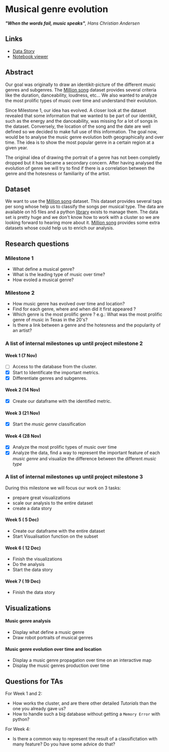# Musical genre evolution

***"When the words fail, music speaks"**, Hans Christian Andersen*

## Links
* [Data Story](https://mathmout.github.io/ada/project/)
* [Notebook viewer](https://nbviewer.jupyter.org/github/mathmout/ada/blob/master/project/project.ipynb?flush_cache=true)

## Abstract

Our goal was originally to draw an identikit-picture of the different music genres and subgenres. The [Million song](https://labrosa.ee.columbia.edu/millionsong/) dataset provides several criteria like the duration, danceability, loudness, etc... We also wanted to analyze the most prolific types of music over time and understand their evolution.

Since Milestone 1, our idea has evolved. A closer look at the dataset revealed that some information that we wanted to be part of our identikit, such as the energy and the danceability, was missing for a lot of songs in the dataset. Conversely, the location of the song and the date are well defined so we decided to make full use of this information. The goal now, would be to analyse the music genre evolution both geographically and over time. The idea is to show the most popular genre in a certain region at a given year.

The original idea of drawing the portrait of a genre has not been completly dropped but it has became a secondary concern. After having analysed the evolution of genre we will try to find if there is a correlation between the genre and the hotesness or familiarity of the artist.

## Dataset
We want to use the [Million song](https://labrosa.ee.columbia.edu/millionsong/) dataset. This dataset provides several tags per song whose help us to classify the songs per musical type. The data are available on h5 files and a python [library](https://github.com/tbertinmahieux/MSongsDB/tree/master/PythonSrc) exists to manage them. The data set is pretty huge and we don't know how to work with a cluster so we are looking forward to hearing more about it. [Million song](https://labrosa.ee.columbia.edu/millionsong/) provides some extra datasets whose could help us to enrich our analysis.

## Research questions

### Milestone 1 
 - What define a musical genre?
 - What is the leading type of music over time?
 - How evoled a musical genre?
 
### Milestone 2
- How music genre has evolved over time and location?
- Find for each genre, where and when did it first appeared ?
- Which genre is the most prolific genre ? e.g.: What was the most prolific genre of music in Texas in the 20's?
- Is there a link between a genre and the hotesness and the popularity of an artist?


### A list of internal milestones up until project milestone 2

 #### Week 1 (7 Nov)

- [ ] Access to the database from the cluster.
- [x] Start to Identificate the important metrics.
- [x] Differentiate genres and subgenres.

#### Week 2 (14 Nov)

- [x] Create our dataframe with the identified metric.

#### Week 3 (21 Nov)

- [x] Start the *music genre* classification

#### Week 4 (28 Nov)

- [x] Analyze the most prolific types of music over time 
- [x] Analyze the data, find a way to represent the important feature of each *music genre* and visualize the difference between the different *music type*

### A list of internal milestones up until project milestone 3

During this milestone we will focus our work on 3 tasks:
- prepare great visualizations
- scale our analysis to the entire dataset
- create a data story

#### Week 5 ( 5 Dec)
- Create our dataframe with the entire dataset
- Start Visualisation function on the subset

#### Week 6 ( 12 Dec) 
- Finish the visualizations
- Do the analysis
- Start the data story

#### Week 7 ( 19 Dec) 
- Finish the data story


## Visualizations

#### Music genre analysis
- Display what define a music genre
- Draw robot portraits of musical genres
#### Music genre evolution over time and location
- Display a music genre propagation over time on an interactive map
- Display the music genres production over time



## Questions for TAs

For Week 1 and 2:
- How works the cluster, and are there other detailed *Tutorials* than the one you already gave us?
- How to handle such a big database without getting a `Memory Error` with python?

For Week 4:
- Is there a common way to represent the result of a classifictation with many feature? Do you have some advice do that?  


